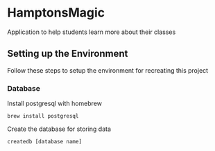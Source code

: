 # HamptonsMagic
Application to help students learn more about their classes

## Setting up the Environment
Follow these steps to setup the environment for recreating this project

### Database
Install postgresql with homebrew
```
brew install postgresql
```
Create the database for storing data
```
createdb [database name]
```
